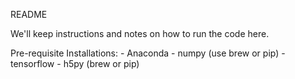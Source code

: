README

We'll keep instructions and notes on how to run the code here.

Pre-requisite Installations:
	- Anaconda
 	- numpy (use brew or pip)
 	- tensorflow <conda install tensorflow>
 	- h5py (brew or pip)